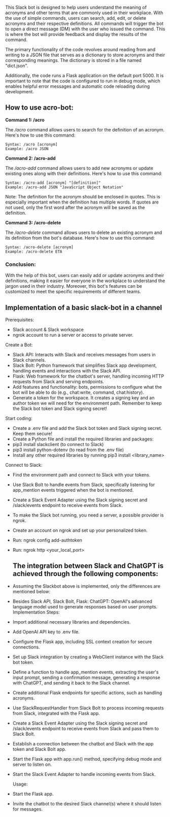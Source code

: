 This Slack bot is designed to help users understand the meaning of acronyms and other terms that are commonly used in their workplace. With the use of simple commands, users can search, add, edit, or delete acronyms and their respective definitions. All commands will trigger the bot to open a direct message (DM) with the user who issued the command. This is where the bot will provide feedback and display the results of the command.

The primary functionality of the code revolves around reading from and writing to a JSON file that serves as a dictionary to store acronyms and their corresponding meanings. The dictionary is stored in a file named "dict.json".

Additionally, the code runs a Flask application on the default port 5000. It is important to note that the code is configured to run in debug mode, which enables helpful error messages and automatic code reloading during development.

## How to use acro-bot:
**Command 1: /acro**
  
The _/acro_ command allows users to search for the definition of an acronym. Here's how to use this command:
```
Syntax: /acro [acronym]
Example: /acro JSON
```
**Command 2: /acro-add**

The _/acro-add_ command allows users to add new acronyms or update existing ones along with their definitions. Here's how to use this command:
```
Syntax: /acro-add [acronym] "[definition]"
Example: /acro-add JSON "JavaScript Object Notation"
```
Note: The definition for the acronym should be enclosed in quotes. This is especially important when the definition has multiple words. If quotes are not used, only the first word after the acronym will be saved as the definition.

**Command 3: /acro-delete**

The _/acro-delete_ command allows users to delete an existing acronym and its definition from the bot's database. Here's how to use this command:
```
Syntax: /acro-delete [acronym]
Example: /acro-delete ETA
```
### Conclusion:
With the help of this bot, users can easily add or update acronyms and their definitions, making it easier for everyone in the workplace to understand the jargon used in their industry. Moreover, this bot's features can be customized to meet the specific requirements of different teams.

## Implementation of a basic slack-bot in a channel
Prerequisites:
- Slack account & Slack workspace
- ngrok account to run a server or access to private server.

Create a Bot:
- Slack API: Interacts with Slack and receives messages from users in Slack channels.
- Slack Bolt: Python framework that simplifies Slack app development, handling events and interactions with the Slack API.
- Flask: Web framework for the chatbot's server, handling incoming HTTP requests from Slack and serving endpoints.
- Add features and functionality: bots, permissions to configure what the bot will be able to do (e.g., chat:write, command, chat:history).
- Generate a token for the workspace. It creates a signing key and an author token we will need for the environment path. Remember to keep the Slack bot token and Slack signing secret!

Start coding:
- Create a .env file and add the Slack bot token and Slack signing secret. Keep them secure!
- Create a Python file and install the required libraries and packages:
- pip3 install slackclient (to connect to Slack)
- pip3 install python-dotenv (to read from the .env file)
- Install any other required libraries by running pip3 install <library_name>

Connect to Slack:
- Find the environment path and connect to Slack with your tokens.
- Use Slack Bolt to handle events from Slack, specifically listening for app_mention events triggered when the bot is mentioned.
- Create a Slack Event Adapter using the Slack signing secret and /slack/events endpoint to receive events from Slack.
- To make the Slack bot running, you need a server, a possible provider is ngrok.
- Create an account on ngrok and set up your personalized token.
- Run: ngrok config add-authtoken <token>
- Run: ngrok http <your_local_port>
  
  ## The integration between Slack and ChatGPT is achieved through the following components:
 
- Assuming the Slackbot above is implemented, only the differences are mentioned below:
- Besides Slack API, Slack Bolt, Flask:
  ChatGPT: OpenAI's advanced language model used to generate responses based on user prompts.
  Implementation Steps:
- Import additional necessary libraries and dependencies.
- Add OpenAI API key to .env file.
- Configure the Flask app, including SSL context creation for secure connections.
- Set up Slack integration by creating a WebClient instance with the Slack bot token.
- Define a function to handle app_mention events, extracting the user's input prompt, sending a confirmation message, generating a response with ChatGPT, and sending it back to the Slack channel.
- Create additional Flask endpoints for specific actions, such as handling acronyms.
- Use SlackRequestHandler from Slack Bolt to process incoming requests from Slack, integrated with the Flask app.
- Create a Slack Event Adapter using the Slack signing secret and /slack/events endpoint to receive events from Slack and pass them to Slack Bolt.
- Establish a connection between the chatbot and Slack with the app token and Slack Bolt app.
- Start the Flask app with app.run() method, specifying debug mode and server to listen on.
- Start the Slack Event Adapter to handle incoming events from Slack.

  Usage:
- Start the Flask app.
- Invite the chatbot to the desired Slack channel(s) where it should listen for messages.
